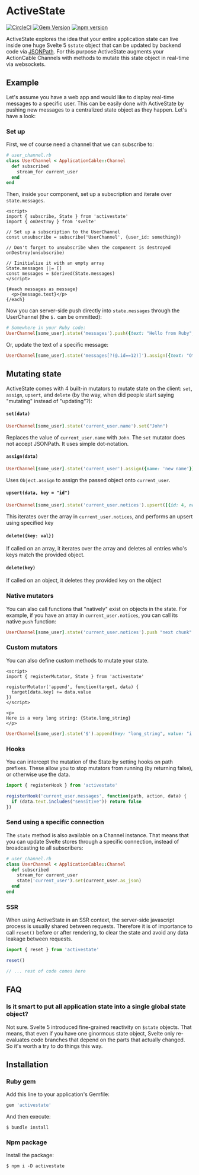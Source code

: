 # ActiveState

[![CircleCI](https://circleci.com/gh/buhrmi/activestate.svg?style=shield)](https://circleci.com/gh/buhrmi/activestate)
[![Gem Version](https://badge.fury.io/rb/activestate.svg)](https://rubygems.org/gems/activestate)
[![npm version](https://badge.fury.io/js/activestate.svg)](https://www.npmjs.com/package/activestate)

ActiveState explores the idea that your entire application state can live inside one huge Svelte 5  `$state` object that can be updated by backend code via [JSONPath](https://en.wikipedia.org/wiki/JSONPath). For this purpose ActiveState augments your ActionCable Channels with methods to mutate this state object in real-time via websockets.

## Example

Let's assume you have a web app and would like to display real-time messages to a specific user. This can be easily done with ActiveState by pushing new messages to a centralized state object as they happen. Let's have a look:

### Set up

First, we of course need a channel that we can subscribe to:

```rb
# user_channel.rb
class UserChannel < ApplicationCable::Channel
  def subscribed
    stream_for current_user
  end
end
```

Then, inside your component, set up a subscription and iterate over `state.messages`.

```svelte
<script>
import { subscribe, State } from 'activestate'
import { onDestroy } from 'svelte'

// Set up a subscription to the UserChannel
const unsubscribe = subscribe('UserChannel', {user_id: something})

// Don't forget to unsubscribe when the component is destroyed
onDestroy(unsubscribe)

// Iinitialize it with an empty array
State.messages ||= []
const messages = $derived(State.messages)
</script>

{#each messages as message}
  <p>{message.text}</p>
{/each}
```

Now you can server-side push directly into `state.messages` through the UserChannel (the `$.` can be ommitted):

```rb
# Somewhere in your Ruby code:
UserChannel[some_user].state('messages').push({text: "Hello from Ruby", id: 12})
```

Or, update the text of a specific message:

```rb
UserChannel[some_user].state('messages[?(@.id==12)]').assign({text: "Other text"})
```


## Mutating state

ActiveState comes with 4 built-in mutators to mutate state on the client: `set`, `assign`, `upsert`, and `delete` (by the way, when did people start saying "mutating" instead of "updating"?):

#### `set(data)`

```rb
UserChannel[some_user].state('current_user.name').set("John")
```

Replaces the value of `current_user.name` with `John`. The `set` mutator does not accept JSONPath. It uses simple dot-notation.

#### `assign(data)`

```rb
UserChannel[some_user].state('current_user').assign({name: 'new name'})
```

Uses `Object.assign` to assign the passed object onto `current_user`.

#### `upsert(data, key = "id")`

```rb
UserChannel[some_user].state('current_user.notices').upsert([{id: 4, name: "new name"}])
```

This iterates over the array in `current_user.notices`, and performs an upsert using specified key

#### `delete({key: val})`

If called on an array, it iterates over the array and deletes all entries who's keys match the provided object.

#### `delete(key)`

If called on an object, it deletes they provided key on the object

### Native mutators

You can also call functions that "natively" exist on objects in the state. For example, if you have an array in `current_user.notices`, you can call its native `push` function:

```ruby
UserChannel[some_user].state('current_user.notices').push "next chunk"
```

### Custom mutators

You can also define custom methods to mutate your state.

```svelte
<script>
import { registerMutator, State } from 'activestate'

registerMutator('append', function(target, data) {
  target[data.key] += data.value
})
</script>

<p>
Here is a very long string: {State.long_string}
</p>
```

```ruby
UserChannel[some_user].state('$').append(key: "long_string", value: "i am being appended")
```

### Hooks

You can intercept the mutation of the State by setting hooks on path prefixes. These allow you to
stop mutators from running (by returning false), or otherwise use the data.

```js
import { registerHook } from 'activestate'

registerHook('current_user.messages', function(path, action, data) {
  if (data.text.includes("sensitive")) return false
})
```

### Send using a specific connection

The `state` method is also available on a Channel instance. That means that you can update Svelte stores through a specific connection, instead of broadcasting to all subscribers:

```rb
# user_channel.rb
class UserChannel < ApplicationCable::Channel
  def subscribed
    stream_for current_user
    state('current_user').set(current_user.as_json)
  end
end
```

### SSR

When using ActiveState in an SSR context, the server-side javascript process is usually shared between requests. Therefore it is of importance to call `reset()` before or after rendering, to clear the state and avoid any data leakage between requests.

```js
import { reset } from 'activestate'

reset()

// ... rest of code comes here
```

## FAQ

### Is it smart to put all application state into a single global state object?

Not sure. Svelte 5 introduced fine-grained reactivity on `$state` objects. That means, that even if you have one ginormous state object, Svelte only re-evaluates code branches that depend on the parts that actually changed. So it's worth a try to do things this way.

## Installation

### Ruby gem

Add this line to your application's Gemfile:

```ruby
gem 'activestate'
```

And then execute:

    $ bundle install

### Npm package

Install the package:

    $ npm i -D activestate

